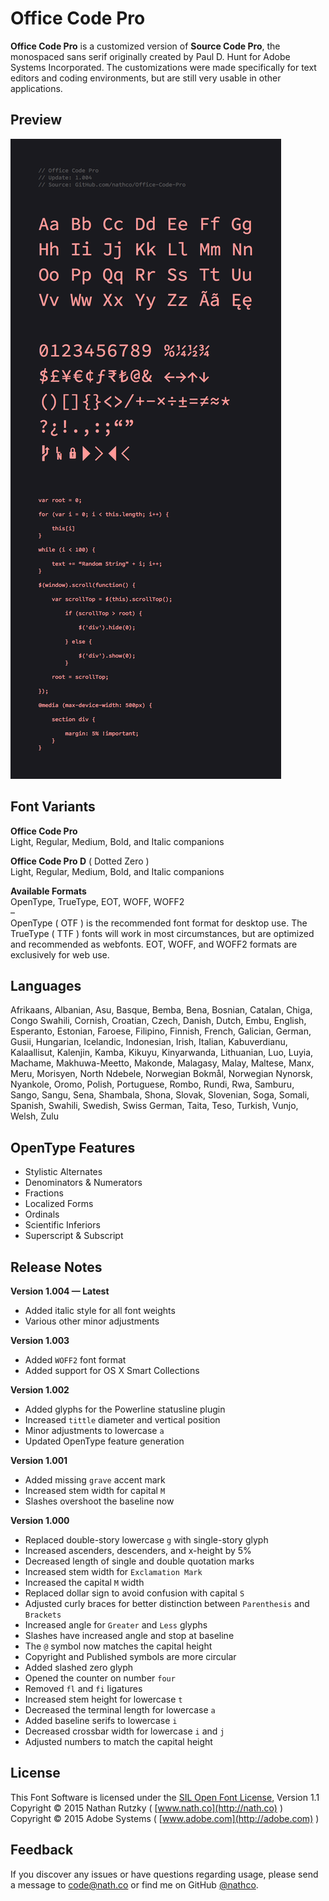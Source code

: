 # Office Code Pro 
**Office Code Pro** is a customized version of **Source Code Pro**, the monospaced sans serif originally created by Paul D. Hunt for Adobe Systems Incorporated. The customizations were made specifically for text editors and coding environments, but are still very usable in other applications.

## Preview
![example](Preview.png)    

## Font Variants  

**Office Code Pro**        
Light, Regular, Medium, Bold, and Italic companions         

**Office Code Pro D** ( Dotted Zero )            
Light, Regular, Medium, Bold, and Italic companions       

**Available Formats**  
OpenType, TrueType, EOT, WOFF, WOFF2     
–     
OpenType ( OTF ) is the recommended font format for desktop use. The TrueType ( TTF ) fonts will work in most circumstances, but are optimized and recommended as webfonts. EOT, WOFF, and WOFF2 formats are exclusively for web use.

## Languages 

Afrikaans, Albanian, Asu, Basque, Bemba, Bena, Bosnian, Catalan, Chiga, Congo Swahili, Cornish, Croatian, Czech, Danish, Dutch, Embu, English, Esperanto, Estonian, Faroese, Filipino, Finnish, French, Galician, German, Gusii, Hungarian, Icelandic, Indonesian, Irish, Italian, Kabuverdianu, Kalaallisut, Kalenjin, Kamba, Kikuyu, Kinyarwanda, Lithuanian, Luo, Luyia, Machame, Makhuwa-Meetto, Makonde, Malagasy, Malay, Maltese, Manx, Meru, Morisyen, North Ndebele, Norwegian Bokmål, Norwegian Nynorsk, Nyankole, Oromo, Polish, Portuguese, Rombo, Rundi, Rwa, Samburu, Sango, Sangu, Sena, Shambala, Shona, Slovak, Slovenian, Soga, Somali, Spanish, Swahili, Swedish, Swiss German, Taita, Teso, Turkish, Vunjo, Welsh, Zulu  

## OpenType Features  

* Stylistic Alternates
* Denominators & Numerators
* Fractions
* Localized Forms
* Ordinals
* Scientific Inferiors
* Superscript & Subscript    

## Release Notes

**Version 1.004 — Latest**

* Added italic style for all font weights
* Various other minor adjustments

**Version 1.003**

* Added `WOFF2` font format
* Added support for OS X Smart Collections

**Version 1.002**

* Added glyphs for the Powerline statusline plugin
* Increased `tittle` diameter and vertical position
* Minor adjustments to lowercase `a`
* Updated OpenType feature generation

**Version 1.001**

* Added missing `grave` accent mark
* Increased stem width for capital `M`
* Slashes overshoot the baseline now

**Version 1.000**

* Replaced double-story lowercase `g` with single-story glyph
* Increased ascenders, descenders, and x-height by 5%  
* Decreased length of single and double quotation marks
* Increased stem width for `Exclamation Mark`
* Increased the capital `M` width
* Replaced dollar sign to avoid confusion with capital `S`
* Adjusted curly braces for better distinction between `Parenthesis` and `Brackets`
* Increased angle for `Greater` and `Less` glyphs
* Slashes have increased angle and stop at baseline
* The `@` symbol now matches the capital height
* Copyright and Published symbols are more circular 
* Added slashed zero glyph  
* Opened the counter on number `four`    
* Removed `fl` and `fi` ligatures  
* Increased stem height for lowercase `t`  
* Decreased the terminal length for lowercase `a`
* Added baseline serifs to lowercase `i`
* Decreased crossbar width for lowercase `i` and `j`
* Adjusted numbers to match the capital height  

## License
This Font Software is licensed under the [SIL Open Font License](http://scripts.sil.org/OFL), Version 1.1  
Copyright © 2015 Nathan Rutzky ( [www.nath.co](http://nath.co) )  
Copyright © 2015 Adobe Systems ( [www.adobe.com](http://adobe.com) )    

## Feedback
If you discover any issues or have questions regarding usage, please send a message to [code@nath.co](mailto:code@nath.co) or find me on GitHub [@nathco](https://github.com/nathco).